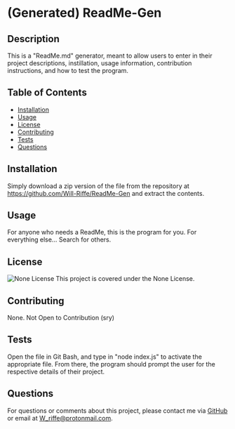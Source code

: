 # (Generated) ReadMe-Gen

  ## Description
  This is a "ReadMe.md" generator, meant to allow users to enter in their project descriptions, instillation, usage information, contribution instructions, and how to test the program.

  ## Table of Contents
  - [Installation](#installation)
  - [Usage](#usage)
  - [License](#license)
  - [Contributing](#contributing)
  - [Tests](#tests)
  - [Questions](#questions)

  ## Installation
  Simply download a zip version of the file from the repository at https://github.com/Will-Riffe/ReadMe-Gen and extract the contents.

  ## Usage
  For anyone who needs a ReadMe, this is the program for you. For everything else... Search for others.

  ## License
  ![None License](https://img.shields.io/badge/License-None-blue.svg)
  This project is covered under the None License.

  ## Contributing
  None. Not Open to Contribution (sry)

  ## Tests
  Open the file in Git Bash, and type in "node index.js" to activate the appropriate file. From there, the program should prompt the user for the respective details of their project.

  ## Questions
  For questions or comments about this project, please contact me via [GitHub](https://github.com/Will-Riffe) or email at W_riffe@protonmail.com.
  